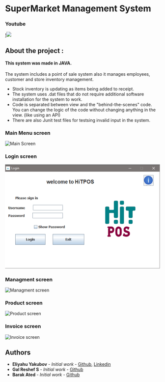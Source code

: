 # SuperMarket Management System

### Youtube
[!<img src="https://github.com/galsreshef/SuperMarket-Management/blob/master/SuperMarket-Management/Screenshots/youtube.png" width="500">
](https://youtu.be/AvsPL_TQZ4M "YouTube Video")

## About the project :
#### This system was made in JAVA.
The system includes a point of sale system also it manages employees, customer and store inventory management.

- Stock inventory is updating as items being added to receipt.
- The system uses .dat files that do not require additional software installation for the system to work.
- Code is separated between view and the "behind-the-scenes" code. 
You can change the logic of the code without changing anything in the view. (like using an API) 
- There are also Junit test files for testsing invalid input in the system.

### Main Menu screen
![Main Screen](https://github.com/galsreshef/SuperMarket-Management/blob/master/SuperMarket-Management/Screenshots/main%20screen.png)

### Login screen
![Log in screen](https://github.com/galsreshef/SuperMarket-Management/blob/master/SuperMarket-Management/Screenshots/Log%20in%20screen.png)

### Managment screen
![Managment screen](https://github.com/galsreshef/SuperMarket-Management/blob/master/SuperMarket-Management/Screenshots/Managment%20screen.png)

### Product screen
![Product screen](https://github.com/galsreshef/SuperMarket-Management/blob/master/SuperMarket-Management/Screenshots/Product%20screen.png)

### Invoice screen
![ Invoice screen](https://github.com/galsreshef/SuperMarket-Management/blob/master/SuperMarket-Management/Screenshots/Invoice%20screen.png)


## Authors

* **Eliyahu Yakubov** - *Initial work* - [Github](https://github.com/EliYakubov7), [Linkedin](https://www.linkedin.com/in/eli-yakubov-961908173)
* **Gal Reshef S** - *Initial work* - [Github](https://github.com/galsreshef)
* **Barak Ated** - *Initial work* - [Github](https://github.com/barak03)
